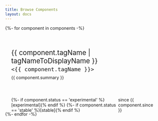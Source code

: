 ```yaml
---
title: Browse Components
layout: docs
---
```


<quiet-text-field id="component-search" label="Searching {{ components.length }} custom elements" pill autofocus clearable>
  <quiet-icon slot="start" name="search"></quiet-icon>
</quiet-text-field>

<!-- Screen reader announcements -->
<div id="search-status" aria-live="polite" class="visually-hidden"></div>

<div id="component-index">
  {%- for component in components -%}
    <a 
      class="component" 
      href="/docs/components/{{ component.tagName | stripQuietPrefix}}"
    >
      <p class="name">{{ component.tagName | tagNameToDisplayName }}</p>
      <p class="tag-name"><code>&lt;{{ component.tagName }}&gt;</code></p>
      <p class="summary">{{ component.summary }}</p>
      <div class="badges">
        {%- if component.status == 'experimental' %}[experimental]{% endif %}
        {%- if component.status == 'stable' %}[stable]{% endif %}
        <quiet-badge>since {{ component.since }}</quiet-badge>
      </div>
    </a>
  {%- endfor -%}

  <div class="empty" hidden>
    <quiet-icon name="cheese"></quiet-icon>
    No components found
  </div>
</div>

<script type="module">
  import lunr from 'https://cdn.jsdelivr.net/npm/lunr/+esm';

  const searchBox = document.getElementById('component-search');
  const searchStatus = document.getElementById('search-status');
  const componentIndex = document.getElementById('component-index');
  const components = Array.from(componentIndex.querySelectorAll('.component'));
  const emptyState = componentIndex.querySelector('.empty');
  const documents = components.map((component, index) => {
    const getName = () => {
      const nameEl = component.querySelector('.name');
      return nameEl ? nameEl.textContent || '' : '';
    };

    const getTagName = () => {
      const tagEl = component.querySelector('.tag-name');
      return tagEl ? tagEl.textContent || '' : '';
    };

    const getSummary = () => {
      const summaryEl = component.querySelector('.summary');
      return summaryEl ? summaryEl.textContent || '' : '';
    };

    return {
      id: index.toString(),
      name: getName().toLowerCase(),
      tagName: getTagName().toLowerCase(),
      summary: getSummary().toLowerCase()
    };
  });

  // Build the search index
  const searchIndex = lunr(function() {
    this.ref('id');
    this.field('name');
    this.field('tagName');
    this.field('summary');
    
    documents.forEach(doc => {
      const safeDoc = {
        id: doc.id,
        name: doc.name || '',
        tagName: doc.tagName || '',
        summary: doc.summary || ''
      };
      this.add(safeDoc);
    });
  });

  function updateSearchResults(query = '') {
    query = query.trim().toLowerCase();
    
    // Show all components when the query is empty
    if (!query) {
      components.forEach(component => component.hidden = false);
      emptyState.hidden = true;
      searchStatus.textContent = `Showing all ${components.length} components`;
      return;
    }

    try {
      // Perform a Lunr search
      const searchTerms = query
        .split(' ')
        .map((term, index, arr) => `${term}${index === arr.length - 1 ? `* ${term}~1` : '~1'}`)
        .join(' ');
      const results = searchIndex.search(`${query} ${searchTerms}`);
      const matchedIndexes = new Set(results.map(result => parseInt(result.ref)));
      
      // Update visibility and count matches
      let visibleCount = 0;
      components.forEach((component, index) => {
        const isMatch = matchedIndexes.has(index);
        if (isMatch) visibleCount++;
        component.hidden = !isMatch;
      });

      emptyState.hidden = visibleCount !== 0;
      
      // Announce results
      const status = visibleCount === 0 
        ? 'No components found' 
        : `Found ${visibleCount} matching component${visibleCount === 1 ? '' : 's'}`;
      searchStatus.textContent = status;
    } catch (err) {
      // On error, show all components
      components.forEach(component => component.hidden = false);
      emptyState.hidden = true;
      searchStatus.textContent = `Showing all ${components.length} components`;
    }
  }

  let searchTimeout;
  searchBox.addEventListener('quiet-input', (event) => {
    clearTimeout(searchTimeout);
    searchTimeout = setTimeout(() => updateSearchResults(event.target.value), 300);
  });

  // Initialize results
  updateSearchResults(searchBox.value);
</script>

<style>
  #component-search {
    margin-block-end: var(--quiet-content-spacing);
  }

  #component-index {
    display: grid;
    grid-template-columns: repeat(auto-fill, minmax(18rem, 1fr));
    align-items: start;
    gap: 1rem;
    width: 100%;
    margin-block-end: var(--quiet-content-spacing);

    .component {
      display: flex;
      flex-direction: column;
      flex: 1 1 auto;
      height: 100%;
      border: var(--quiet-border-style) var(--quiet-border-width) var(--quiet-neutral-stroke-softer);
      border-radius: var(--quiet-border-radius);
      background-color: var(--quiet-paper-color);
      box-shadow: var(--quiet-shadow-soft);
      font-weight: inherit;
      padding: 1.25rem;
      text-decoration: none;
      color: inherit;
      
      &:focus-visible {
        outline-offset: calc(-1 * var(--quiet-border-width));
      }

      .name {
        font-size: 1.3875rem;
        font-weight: var(--quiet-font-weight-semibold);
        margin-block-end: 0.25rem;
      }

      .tag-name {
        margin-block: 0;
      }

      .summary {
        margin-block: 0.5rem 1rem;
      }

      code {
        color: var(--quiet-text-muted);
        background: transparent;
        font-size: 1.125rem;
        white-space: normal;
        padding: 0;
      }

      .badges {
        display: flex;
        gap: .25rem;
        align-items: center;
        margin-top: auto;
      }
    }

    .empty {
      grid-column: 1 / -1;
      padding: 3rem 2rem;
      color: var(--quiet-text-muted);
      font-size: 1.125rem;
      text-align: center;

      quiet-icon {
        display: block;
        width: 2rem;
        height: 2rem;
        margin-inline: auto;
        margin-block-end: 0.5rem;
      }
    }
  }
</style>